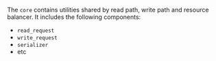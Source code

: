 The `core` contains utilities shared by read path, write path and resource balancer.
It includes the following components:
- `read_request`
- `write_request`
- `serializer`
- etc
